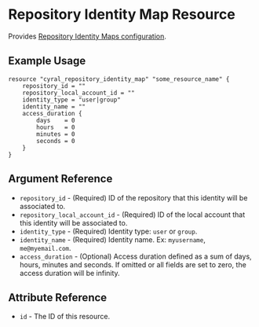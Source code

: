 # Repository Identity Map Resource

Provides [Repository Identity Maps configuration](https://cyral.com/docs/manage-repositories/repo-id-map/).

## Example Usage

```hcl
resource "cyral_repository_identity_map" "some_resource_name" {
    repository_id = ""
    repository_local_account_id = ""
    identity_type = "user|group"
    identity_name = ""
    access_duration {
        days    = 0
        hours   = 0
        minutes = 0
        seconds = 0
    }
}
```

## Argument Reference

* `repository_id` - (Required) ID of the repository that this identity will be associated to.
* `repository_local_account_id` - (Required) ID of the local account that this identity will be associated to.
* `identity_type` - (Required) Identity type: `user` or `group`.
* `identity_name` - (Required) Identity name. Ex: `myusername`, `me@myemail.com`.
* `access_duration` - (Optional) Access duration defined as a sum of days, hours, minutes and seconds. If omitted or all fields are set to zero, the access duration will be infinity.

## Attribute Reference

* `id` - The ID of this resource.
